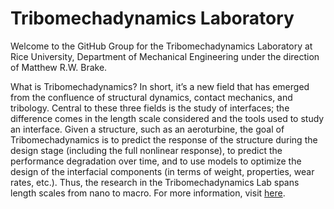 # Tribomechadynamics Laboratory

Welcome to the GitHub Group for the Tribomechadynamics Laboratory at Rice University, 
Department of Mechanical Engineering under the direction of Matthew R.W. Brake.



What is Tribomechadynamics? In short, it’s a new field that has emerged from the 
confluence of structural dynamics, contact mechanics, and tribology. 
Central to these three fields is the study of interfaces; the difference comes 
in the length scale considered and the tools used to study an interface. Given a structure, 
such as an aeroturbine, the goal of Tribomechadynamics is to predict the response of the structure 
during the design stage (including the full nonlinear response), to predict the performance 
degradation over time, and to use models to optimize the design of the interfacial 
components (in terms of weight, properties, wear rates, etc.). Thus, the research in the 
Tribomechadynamics Lab spans length scales from nano to macro. For more information, visit [here](http://brake.rice.edu/).
